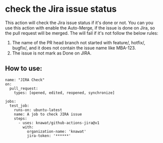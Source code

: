 # check the Jira issue status

This action will check the Jira issue status if it's done or not.
You can you use this action with enable the Auto-Merge, if the issue is done on Jira, so the pull request will be merged.
The will fail if it's not follow the below rules:
1. The name of the PR head branch not started with feature/, hotfix/, bugfix/, and it does not contain the issue name like MBA-123.
2. The issue is not mark as Done on JIRA.

## How to use:
```
name: "JIRA Check"
on:
  pull_request:
    types: [opened, edited, reopened, synchronize]
  
jobs:
  test_job:
    runs-on: ubuntu-latest
    name: A job to check JIRA issue
    steps:
      - uses: knawat/github-actions-jira@v1
        with:
          organization-name: 'knawat'
          jira-token: '******'
```